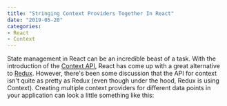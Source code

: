 ```yaml
---
title: "Stringing Context Providers Together In React"
date: "2019-05-20"
categories:
- React
- Context
---
```


State management in React can be an incredible beast of a task. With the introduction of the [Context API](https://reactjs.org/docs/context.html), React has come up with a great alternative to [Redux](https://redux.js.org). However, there's been some discussion that the API for context isn't quite as pretty as Redux (even though under the hood, Redux is using Context). Creating multiple context providers for different data points in your application can look a little something like this:



